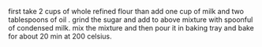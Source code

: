 first take 2 cups of whole refined flour than add one cup of milk and two tablespoons of oil . grind the sugar and add to above mixture with spoonful of condensed milk. mix the mixture and then pour it in baking tray and bake for about 20 min at 200 celsius. 